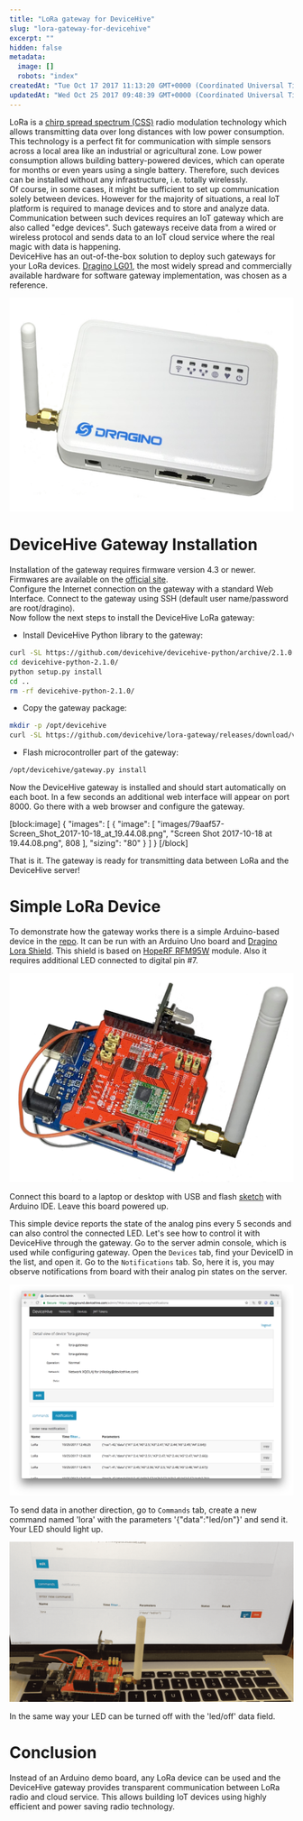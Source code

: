 ```yaml
---
title: "LoRa gateway for DeviceHive"
slug: "lora-gateway-for-devicehive"
excerpt: ""
hidden: false
metadata:
  image: []
  robots: "index"
createdAt: "Tue Oct 17 2017 11:13:20 GMT+0000 (Coordinated Universal Time)"
updatedAt: "Wed Oct 25 2017 09:48:39 GMT+0000 (Coordinated Universal Time)"
---
```


LoRa is a [chirp spread spectrum (CSS)](https://en.wikipedia.org/wiki/Chirp_spread_spectrum) radio modulation technology which allows transmitting data over long distances with low power consumption. This technology is a perfect fit for communication with simple sensors across a local area like an industrial or agricultural zone. Low power consumption allows building battery-powered devices, which can operate for months or even years using a single battery. Therefore, such devices can be installed without any infrastructure, i.e. totally wirelessly.  
Of course, in some cases, it might be sufficient to set up communication solely between devices. However for the majority of situations, a real IoT platform is required to manage devices and to store and analyze data. Communication between such devices requires an IoT gateway which are also called "edge devices". Such gateways receive data from a wired or wireless protocol and sends data to an IoT cloud service where the real magic with data is happening.  
DeviceHive has an out-of-the-box solution to deploy such gateways for your LoRa devices. [Dragino LG01](http://www.dragino.com/products/lora/item/117-lg01-p.html), the most widely spread and commercially available hardware for software gateway implementation, was chosen as a reference.

![](images/fe4f20b-IMG_0052.jpg "IMG_0052.jpg")

# DeviceHive Gateway Installation

Installation of the gateway requires firmware version 4.3 or newer. Firmwares are available on the [official site](http://www.dragino.com/downloads/index.php?dir=motherboards/ms14/Firmware/IoT/).  
Configure the Internet connection on the gateway with a standard Web Interface. Connect to the gateway using SSH (default user name/password are root/dragino).  
Now follow the next steps to install the DeviceHive LoRa gateway:

- Install DeviceHive Python library to the gateway:

```bash
curl -SL https://github.com/devicehive/devicehive-python/archive/2.1.0.tar.gz | tar zx
cd devicehive-python-2.1.0/
python setup.py install
cd ..
rm -rf devicehive-python-2.1.0/
```

- Copy the gateway package:

```bash
mkdir -p /opt/devicehive
curl -SL https://github.com/devicehive/lora-gateway/releases/download/v0.0.2/gateway.tar.gz | tar zx -C /opt/devicehive
```

- Flash microcontroller part of the gateway:

```bash
/opt/devicehive/gateway.py install
```

Now the DeviceHive gateway is installed and should start automatically on each boot. In a few seconds an additional web interface will appear on port 8000. Go there with a web browser and configure the gateway.

[block:image]
{
"images": [
{
"image": [
"images/79aaf57-Screen_Shot_2017-10-18_at_19.44.08.png",
"Screen Shot 2017-10-18 at 19.44.08.png",
808
],
"sizing": "80"
}
]
}
[/block]

That is it. The gateway is ready for transmitting data between LoRa and the DeviceHive server!

# Simple LoRa Device

To demonstrate how the gateway works there is a simple Arduino-based device in the [repo](https://github.com/devicehive/lora-gateway/tree/master/lora-demo-device). It can be run with an Arduino Uno board and [Dragino Lora Shield](http://www.dragino.com/products/module/item/102-lora-shield.html). This shield is based on [HopeRF RFM95W](http://www.hoperf.com/rf_transceiver/lora/RFM95W.html) module. Also it requires additional LED connected to digital pin #7.

![](images/0c7639c-IMG_0057.jpg "IMG_0057.jpg")

Connect this board to a laptop or desktop with USB and flash [sketch](https://github.com/devicehive/lora-gateway/blob/master/lora-demo-device/lora-demo-device.ino) with Arduino IDE. Leave this board powered up.

This simple device reports the state of the analog pins every 5 seconds and can also control the connected LED. Let's see how to control it with DeviceHive through the gateway. Go to the server admin console, which is used while configuring gateway. Open the `Devices` tab, find your DeviceID in the list, and open it. Go to the `Notifications` tab. So, here it is, you may observe notifications from board with their analog pin states on the server.

![](images/a19d93b-Screen_Shot_2017-10-25_at_12.46.24.png "Screen Shot 2017-10-25 at 12.46.24.png")

To send data in another direction, go to `Commands` tab, create a new command named 'lora' with the parameters '{"data":"led/on"}' and send it. Your LED should light up.

![](images/6dc5340-2017-10-20_15_56_19.gif "2017-10-20 15_56_19.gif")

In the same way your LED can be turned off with the 'led/off' data field.

# Conclusion

Instead of an Arduino demo board, any LoRa device can be used and the DeviceHive gateway provides transparent communication between LoRa radio and cloud service. This allows building IoT devices using highly efficient and power saving radio technology.
